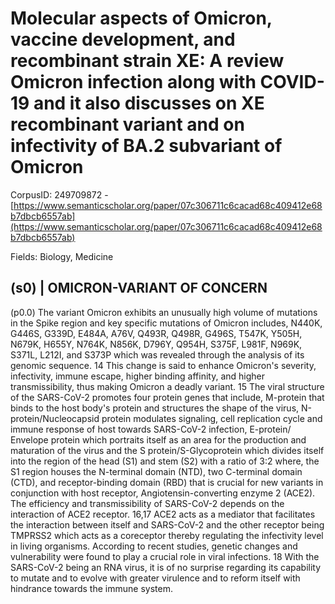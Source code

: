 # Molecular aspects of Omicron, vaccine development, and recombinant strain XE: A review Omicron infection along with COVID-19 and it also discusses on XE recombinant variant and on infectivity of BA.2 subvariant of Omicron

CorpusID: 249709872 - [https://www.semanticscholar.org/paper/07c306711c6cacad68c409412e68b7dbcb6557ab](https://www.semanticscholar.org/paper/07c306711c6cacad68c409412e68b7dbcb6557ab)

Fields: Biology, Medicine

## (s0) | OMICRON-VARIANT OF CONCERN
(p0.0) The variant Omicron exhibits an unusually high volume of mutations in the Spike region and key specific mutations of Omicron includes, N440K, G446S, G339D, E484A, A76V, Q493R, Q498R, G496S, T547K, Y505H, N679K, H655Y, N764K, N856K, D796Y, Q954H, S375F, L981F, N969K, S371L, L212I, and S373P which was revealed through the analysis of its genomic sequence. 14 This change is said to enhance Omicron's severity, infectivity, immune escape, higher binding affinity, and higher transmissibility, thus making Omicron a deadly variant. 15 The viral structure of the SARS-CoV-2 promotes four protein genes that include, M-protein that binds to the host body's protein and structures the shape of the virus, N-protein/Nucleocapsid protein modulates signaling, cell replication cycle and immune response of host towards SARS-CoV-2 infection, E-protein/ Envelope protein which portraits itself as an area for the production and maturation of the virus and the S protein/S-Glycoprotein which divides itself into the region of the head (S1) and stem (S2) with a ratio of 3:2 where, the S1 region houses the N-terminal domain (NTD), two C-terminal domain (CTD), and receptor-binding domain (RBD) that is crucial for new variants in conjunction with host receptor, Angiotensin-converting enzyme 2 (ACE2). The efficiency and transmissibility of SARS-CoV-2 depends on the interaction of ACE2 receptor. 16,17 ACE2 acts as a mediator that facilitates the interaction between itself and SARS-CoV-2 and the other receptor being TMPRSS2 which acts as a coreceptor thereby regulating the infectivity level in living organisms. According to recent studies, genetic changes and vulnerability were found to play a crucial role in viral infections. 18 With the SARS-CoV-2 being an RNA virus, it is of no surprise regarding its capability to mutate and to evolve with greater virulence and to reform itself with hindrance towards the immune system.
